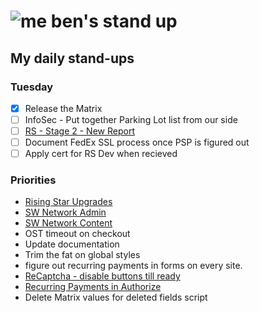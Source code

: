 # ![me](https://avatars2.githubusercontent.com/u/5232044?s=50&v=4) ben's stand up

## My daily stand-ups


### Tuesday

- [X] Release the Matrix
- [ ] InfoSec - Put together Parking Lot list from our side
- [ ] [RS - Stage 2 - New Report](https://app.clickup.com/8537154/v/l/li/63072272?pr=12760709)
- [ ] Document FedEx SSL process once PSP is figured out
- [ ] Apply cert for RS Dev when recieved

### Priorities 
    
- [Rising Star Upgrades](https://app.clickup.com/8537154/v/l/f/27554943?pr=12707202)
- [SW Network Admin](https://app.clickup.com/8537154/v/l/li/54890360?pr=12760709)
- [SW Network Content](https://app.clickup.com/8537154/v/l/li/54892353?pr=12760709)
- OST timeout on checkout
- Update documentation
- Trim the fat on global styles
- figure out recurring payments in forms on every site.
- [ReCaptcha - disable buttons till ready](https://projects.madebyspeak.com/#/tasks/17598281)
- [Recurring Payments in Authorize](https://projects.madebyspeak.com/#/tasks/16411534)
- Delete Matrix values for deleted fields script
